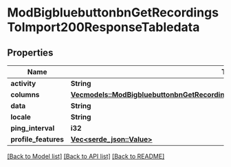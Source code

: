 # ModBigbluebuttonbnGetRecordingsToImport200ResponseTabledata

## Properties

Name | Type | Description | Notes
------------ | ------------- | ------------- | -------------
**activity** | **String** |  | 
**columns** | [**Vec<models::ModBigbluebuttonbnGetRecordingsToImport200ResponseTabledataColumnsInner>**](mod_bigbluebuttonbn_get_recordings_to_import_200_response_tabledata_columns_inner.md) |  | 
**data** | **String** |  | 
**locale** | **String** |  | 
**ping_interval** | **i32** |  | 
**profile_features** | [**Vec<serde_json::Value>**](serde_json::Value.md) |  | 

[[Back to Model list]](../README.md#documentation-for-models) [[Back to API list]](../README.md#documentation-for-api-endpoints) [[Back to README]](../README.md)


